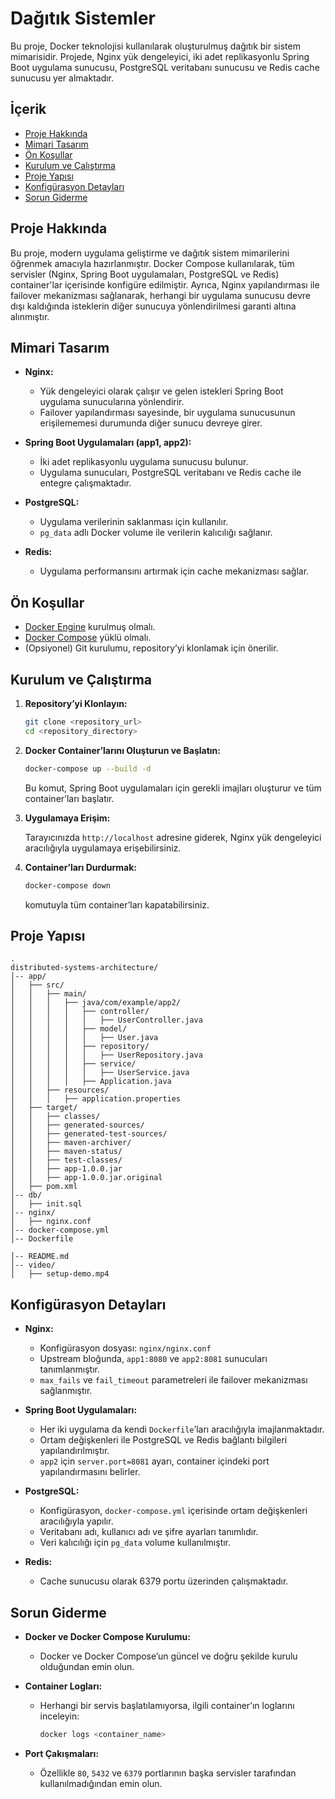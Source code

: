 # Dağıtık Sistemler

Bu proje, Docker teknolojisi kullanılarak oluşturulmuş dağıtık bir sistem mimarisidir. Projede, Nginx yük dengeleyici, iki adet replikasyonlu Spring Boot uygulama sunucusu, PostgreSQL veritabanı sunucusu ve Redis cache sunucusu yer almaktadır.

## İçerik

- [Proje Hakkında](#proje-hakkında)
- [Mimari Tasarım](#mimari-tasarım)
- [Ön Koşullar](#ön-koşullar)
- [Kurulum ve Çalıştırma](#kurulum-ve-çalıştırma)
- [Proje Yapısı](#proje-yapısı)
- [Konfigürasyon Detayları](#konfigürasyon-detayları)
- [Sorun Giderme](#sorun-giderme)

## Proje Hakkında

Bu proje, modern uygulama geliştirme ve dağıtık sistem mimarilerini öğrenmek amacıyla hazırlanmıştır. Docker Compose kullanılarak, tüm servisler (Nginx, Spring Boot uygulamaları, PostgreSQL ve Redis) container'lar içerisinde konfigüre edilmiştir. Ayrıca, Nginx yapılandırması ile failover mekanizması sağlanarak, herhangi bir uygulama sunucusu devre dışı kaldığında isteklerin diğer sunucuya yönlendirilmesi garanti altına alınmıştır.

## Mimari Tasarım

- **Nginx:**  
  - Yük dengeleyici olarak çalışır ve gelen istekleri Spring Boot uygulama sunucularına yönlendirir.
  - Failover yapılandırması sayesinde, bir uygulama sunucusunun erişilememesi durumunda diğer sunucu devreye girer.

- **Spring Boot Uygulamaları (app1, app2):**  
  - İki adet replikasyonlu uygulama sunucusu bulunur.
  - Uygulama sunucuları, PostgreSQL veritabanı ve Redis cache ile entegre çalışmaktadır.

- **PostgreSQL:**  
  - Uygulama verilerinin saklanması için kullanılır.
  - `pg_data` adlı Docker volume ile verilerin kalıcılığı sağlanır.

- **Redis:**  
  - Uygulama performansını artırmak için cache mekanizması sağlar.

## Ön Koşullar

- [Docker Engine](https://docs.docker.com/get-docker/) kurulmuş olmalı.
- [Docker Compose](https://docs.docker.com/compose/install/) yüklü olmalı.
- (Opsiyonel) Git kurulumu, repository’yi klonlamak için önerilir.

## Kurulum ve Çalıştırma

1. **Repository’yi Klonlayın:**

   ```bash
   git clone <repository_url>
   cd <repository_directory>
   ```

2. **Docker Container’larını Oluşturun ve Başlatın:**

   ```bash
   docker-compose up --build -d
   ```

   Bu komut, Spring Boot uygulamaları için gerekli imajları oluşturur ve tüm container’ları başlatır.

3. **Uygulamaya Erişim:**

   Tarayıcınızda `http://localhost` adresine giderek, Nginx yük dengeleyici aracılığıyla uygulamaya erişebilirsiniz.

4. **Container’ları Durdurmak:**

   ```bash
   docker-compose down
   ```

   komutuyla tüm container’ları kapatabilirsiniz.

## Proje Yapısı

```
.
distributed-systems-architecture/
│-- app/
│   ├── src/
│   │   ├── main/
│   │   │   ├── java/com/example/app2/
│   │   │   │   ├── controller/
│   │   │   │   │   ├── UserController.java
│   │   │   │   ├── model/
│   │   │   │   │   ├── User.java
│   │   │   │   ├── repository/
│   │   │   │   │   ├── UserRepository.java
│   │   │   │   ├── service/
│   │   │   │   │   ├── UserService.java
│   │   │   │   ├── Application.java
│   │   ├── resources/
│   │   │   ├── application.properties
│   ├── target/
│   │   ├── classes/
│   │   ├── generated-sources/
│   │   ├── generated-test-sources/
│   │   ├── maven-archiver/
│   │   ├── maven-status/
│   │   ├── test-classes/
│   │   ├── app-1.0.0.jar
│   │   ├── app-1.0.0.jar.original
│   ├── pom.xml
│-- db/
│   ├── init.sql
│-- nginx/
│   ├── nginx.conf
│-- docker-compose.yml
│-- Dockerfile

│-- README.md
│-- video/
│   ├── setup-demo.mp4
```

## Konfigürasyon Detayları

- **Nginx:**
  - Konfigürasyon dosyası: `nginx/nginx.conf`
  - Upstream bloğunda, `app1:8080` ve `app2:8081` sunucuları tanımlanmıştır.
  - `max_fails` ve `fail_timeout` parametreleri ile failover mekanizması sağlanmıştır.

- **Spring Boot Uygulamaları:**
  - Her iki uygulama da kendi `Dockerfile`’ları aracılığıyla imajlanmaktadır.
  - Ortam değişkenleri ile PostgreSQL ve Redis bağlantı bilgileri yapılandırılmıştır.
  - `app2` için `server.port=8081` ayarı, container içindeki port yapılandırmasını belirler.

- **PostgreSQL:**
  - Konfigürasyon, `docker-compose.yml` içerisinde ortam değişkenleri aracılığıyla yapılır.
  - Veritabanı adı, kullanıcı adı ve şifre ayarları tanımlıdır.
  - Veri kalıcılığı için `pg_data` volume kullanılmıştır.

- **Redis:**
  - Cache sunucusu olarak 6379 portu üzerinden çalışmaktadır.

## Sorun Giderme

- **Docker ve Docker Compose Kurulumu:**
  - Docker ve Docker Compose’un güncel ve doğru şekilde kurulu olduğundan emin olun.

- **Container Logları:**
  - Herhangi bir servis başlatılamıyorsa, ilgili container’ın loglarını inceleyin:

    ```bash
    docker logs <container_name>
    ```

- **Port Çakışmaları:**
  - Özellikle `80`, `5432` ve `6379` portlarının başka servisler tarafından kullanılmadığından emin olun.

